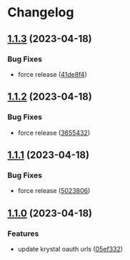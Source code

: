# Changelog

## [1.1.3](https://github.com/krystal/omniauth-krystal/compare/v1.1.2...v1.1.3) (2023-04-18)


### Bug Fixes

* force release ([41de8f4](https://github.com/krystal/omniauth-krystal/commit/41de8f4bd444c3386924f9ee47428805202e6125))

## [1.1.2](https://github.com/krystal/omniauth-krystal/compare/v1.1.1...v1.1.2) (2023-04-18)


### Bug Fixes

* force release ([3655432](https://github.com/krystal/omniauth-krystal/commit/3655432068c1f5344dd014e5059f9104e46ecb24))

## [1.1.1](https://github.com/krystal/omniauth-krystal/compare/v1.1.0...v1.1.1) (2023-04-18)


### Bug Fixes

* force release ([5023806](https://github.com/krystal/omniauth-krystal/commit/50238063353fba56c2ff9eaeaee3f100db8cca65))

## [1.1.0](https://github.com/krystal/omniauth-krystal/compare/v1.0.2...v1.1.0) (2023-04-18)


### Features

* update krystal oauth urls ([05ef332](https://github.com/krystal/omniauth-krystal/commit/05ef3323e58e6f092c7ea4950667373ed5027577))
